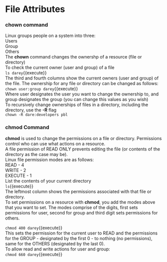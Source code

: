 # File Attributes
### chown command
Linux groups people on a system into three:  
Users  
Group  
Others  
The **chown** command changes the ownershp of a resource (file or directory)  
To check the current owner (user and group) of a file  
`ls darey`{{execute}}  
The third and fourth columns show the current owners (user and group) of the file.
The ownership for any file or directory can be changed as follows:  
`chown user:group darey`{{execute}}  
Where user designates the user you want to change the ownership to, and group designates the group (you can change this values as you wish)  
To recursively change ownerships of files in a directory, including the directory, use the **-R** flag  
`chown -R dare:developers pbl`  
  
### chmod Command
**chmod** is used to change the permissions on a file or directory. Permissions control who can use what actions on a resource.  
A file permission of READ ONLY prevents editing the file (or contents of the directory as the case may be).  
Linux file permission modes are as follows:  
READ - 4  
WRITE - 2  
EXECUTE - 1  
List the contents of your current directory  
`ls`{{execute}}  
The leftmost column shows the permissions associated with that file or directory.  
To set permissions on a resource with **chmod**, you add the modes above that you want to set. The modes comprise of the digits, first sets permissions for user, second for group and third digit sets permissions for others.  
  
`chmod 400 darey`{{execute}}  
This sets the permission for the current user to READ and the permissions for the GROUP - designated by the first 0 - to nothing (no permissions), same for the OTHERS (designated by the last 0).  
To allow read and write actions for user and group:  
`chmod 660 darey`{{execute}}